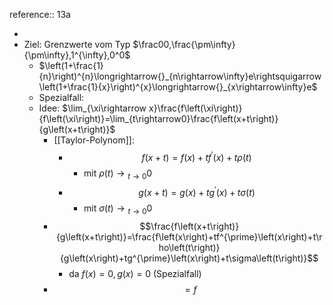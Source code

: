 reference:: 13a

-
- Ziel: Grenzwerte vom Typ $\frac00,\frac{\pm\infty}{\pm\infty},1^{\infty},0^0$
	- $\left(1+\frac{1}{n}\right)^{n}\longrightarrow{}_{n\rightarrow\infty}e\rightsquigarrow\left(1+\frac{1}{x}\right)^{x}\longrightarrow{}_{x\rightarrow\infty}e$
	- Spezialfall: <Bild>
	- Idee: $\lim_{\xi\rightarrow x}\frac{f\left(\xi\right)}{f\left(\xi\right)}=\lim_{t\rightarrow0}\frac{f\left(x+t\right)}{g\left(x+t\right)}$
		- [[Taylor-Polynom]]:
			- $$f\left(x+t\right)=f\left(x\right)+tf^{\prime}\left(x\right)+t\rho\left(t\right)$$
				- mit $\rho\left(t\right)\longrightarrow{}_{t\rightarrow0}0$
			- $$g\left(x+t\right)=g\left(x\right)+tg^{\prime}\left(x\right)+t\sigma\left(t\right)$$
				- mit $\sigma\left(t\right)\longrightarrow{}_{t\rightarrow0}0$
		- $$\frac{f\left(x+t\right)}{g\left(x+t\right)}=\frac{f\left(x\right)+tf^{\prime}\left(x\right)+t\rho\left(t\right)}{g\left(x\right)+tg^{\prime}\left(x\right)+t\sigma\left(t\right)}$$
			- da $f\left(x\right)=0,g\left(x\right)=0$ (Spezialfall)
		- $$=f$$